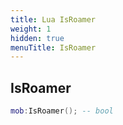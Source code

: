 ```yaml
---
title: Lua IsRoamer
weight: 1
hidden: true
menuTitle: IsRoamer
---
```

## IsRoamer
```lua
mob:IsRoamer(); -- bool
```